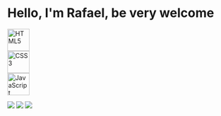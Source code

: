 # Hello, I'm Rafael, be very welcome



  <img src="https://img.icons8.com/color/2x/html-5.png" width="50" alt="HTML5">
 </div>
  <div>
  <img src="https://img.icons8.com/color/2x/css3.png" width="50" alt="CSS3">
  </div>
   <div>
  <img src="https://static.vecteezy.com/system/resources/previews/027/127/560/non_2x/javascript-logo-javascript-icon-transparent-free-png.png" width="50" alt="JavaScript">
  </div>


<div> 
  
  <a href="https://www.instagram.com/rafaelcechinel_/" target="_blank"><img src="https://img.shields.io/badge/-Instagram-%23E4405F?style=for-the-badge&logo=instagram&logoColor=white" target="_blank"></a>
  <a href = "mailto: rafaelcechinel4@gmail.com"><img src="https://img.shields.io/badge/-Gmail-%23333?style=for-the-badge&logo=gmail&logoColor=white" target="_blank"></a>
  <a href="https://www.linkedin.com/in/rafael-cechinel-pacheco-708696239/" target="_blank"><img src="https://img.shields.io/badge/-LinkedIn-%230077B5?style=for-the-badge&logo=linkedin&logoColor=white" target="_blank"></a> 
</div>

